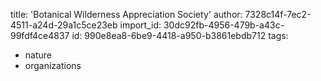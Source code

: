 title: 'Botanical Wilderness Appreciation Society'
author: 7328c14f-7ec2-4511-a24d-29a1c5ce23eb
import_id: 30dc92fb-4956-479b-a43c-99fdf4ce4837
id: 990e8ea8-6be9-4418-a950-b3861ebdb712
tags:
  - nature
  - organizations
